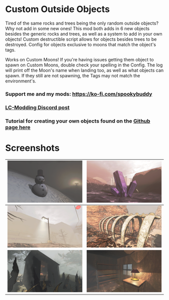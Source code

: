 # Custom Outside Objects

Tired of the same rocks and trees being the only random outside objects? Why not add in some new ones! This mod both adds in 6 new objects besides the generic rocks and trees, as well as a system to add in your own objects! Custom destructible script allows for objects besides trees to be destroyed. Config for objects exclusive to moons that match the object's tags.

Works on Custom Moons! If you're having issues getting them object to spawn on Custom Moons, double check your spelling in the Config. The log will print off the Moon's name when landing too, as well as what objects can spawn. If they still are not spawning, the Tags may not match the environment's. 

### Support me and my mods: https://ko-fi.com/spookybuddy

### [LC-Modding Discord post](https://discord.com/channels/1168655651455639582/1332244882680578090)

### Tutorial for creating your own objects found on the [Github page here](https://github.com/Spookybuddy/LC-Mods/wiki/Custom-Outside-Objects-Tutorial)

# Screenshots

|![Snowman](https://raw.githubusercontent.com/Spookybuddy/LC-Mods/refs/heads/main/CustomOutsideObjects/Screenshots/COO_Snowman.png) |![Crystals](https://raw.githubusercontent.com/Spookybuddy/LC-Mods/refs/heads/main/CustomOutsideObjects/Screenshots/COO_Crystal.png) |
|:-:|:-:|
|![Lamp](https://raw.githubusercontent.com/Spookybuddy/LC-Mods/refs/heads/main/CustomOutsideObjects/Screenshots/COO_Lamp.png) |![Ribcage](https://raw.githubusercontent.com/Spookybuddy/LC-Mods/refs/heads/main/CustomOutsideObjects/Screenshots/COO_Ribs.png) |
|![Shack](https://raw.githubusercontent.com/Spookybuddy/LC-Mods/refs/heads/main/CustomOutsideObjects/Screenshots/COO_Shack.png) |![Shack interior](https://raw.githubusercontent.com/Spookybuddy/LC-Mods/refs/heads/main/CustomOutsideObjects/Screenshots/COO_Shack2.png) |
